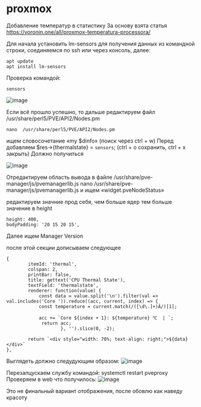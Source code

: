 # proxmox
Добавление температур в статистику
За основу взята статья https://voronin.one/all/proxmox-temperatura-processora/

Для начала установить lm-sensors для получения данных из командной строки, соединяемся по ssh или через консоль, далее:

	apt update
	apt install lm-sensors
  
Проверка командой:

	sensors
  
  ![image](https://github.com/user-attachments/assets/f4a68fde-55a3-4caa-969b-fe958a4d17d2)

Если всё прошло успешно, то дальше редактируем файл  /usr/share/perl5/PVE/API2/Nodes.pm

	nano  /usr/share/perl5/PVE/API2/Nodes.pm
  
ищем словосочетание «my $dinfo» (поиск через ctrl + w)
Перед добавляем $res->{thermalstate} = `sensors`; (ctrl + o сохранить, ctrl + x закрыть) Должно получиться

![image](https://github.com/user-attachments/assets/659ee4e6-65b0-4535-9ebc-ecea0df9b36e)

Отредактируем область вывода в файле /usr/share/pve-manager/js/pvemanagerlib.js
  nano /usr/share/pve-manager/js/pvemanagerlib.js
и ищем «widget.pveNodeStatus»

редактируем значние прод себя, чем больше ядер тем больше значение в height

    height: 400,
    bodyPadding: '20 15 20 15',
Далее ищем Manager Version

после этой секции дописываем следующее

	{
            itemId: 'thermal',
            colspan: 2,
            printBar: false,
            title: gettext('CPU Thermal State'),
            textField: 'thermalstate',
            renderer: function(value) {
                const data = value.split('\n').filter(val => val.includes('Core ')).reduce((acc, current, index) => {
                const temperature = current.match(/([\d\.]+)Â/)[1];

                acc += `Core ${index + 1}: ${temperature} ℃  | `;
                 return acc;
                        }, '').slice(0, -2);
  
			return `<div style="width: 70%; text-align: right;">${data}</div>`
	},
 
Выглядеть должно следудующим образом:
![image](https://github.com/user-attachments/assets/b15947e2-30c8-42be-8291-5c379239aed6)

Перезапцускаем службу командой:
	systemctl restart pveproxy
Проверяем в web что получилось:
![image](https://github.com/user-attachments/assets/f82df303-eec0-4711-97bb-fde9ca8a9b60)

Это не финальный вариант отображения, после обовлю как наведу красоту
